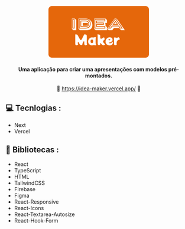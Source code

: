 <div align='center'>

   <img height='140px' src='./public/Logo-git.svg' alt='logo para github'/>
      
   #### Uma aplicação para criar uma apresentações com modelos pré-montados. ####

   :link: <https://idea-maker.vercel.app/> :link:
   
   
</div>

## :computer: Tecnlogias :

- Next
- Vercel

## :rocket: Bibliotecas :

- React
- TypeScript
- HTML
- TailwindCSS
- Firebase
- Figma
- React-Responsive
- React-Icons
- React-Textarea-Autosize
- React-Hook-Form
